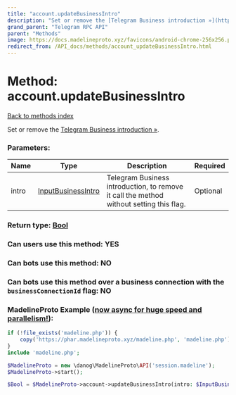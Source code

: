 ```yaml
---
title: "account.updateBusinessIntro"
description: "Set or remove the [Telegram Business introduction »](https://core.telegram.org/api/business#business-introduction)."
grand_parent: "Telegram RPC API"
parent: "Methods"
image: https://docs.madelineproto.xyz/favicons/android-chrome-256x256.png
redirect_from: /API_docs/methods/account_updateBusinessIntro.html
---
```

# Method: account.updateBusinessIntro
[Back to methods index](index.html)



Set or remove the [Telegram Business introduction »](https://core.telegram.org/api/business#business-introduction).

### Parameters:

| Name     |    Type       | Description | Required |
|----------|---------------|-------------|----------|
|intro|[InputBusinessIntro](/API_docs/types/InputBusinessIntro.html) | Telegram Business introduction, to remove it call the method without setting this flag. | Optional|


### Return type: [Bool](/API_docs/types/Bool.html)

### Can users use this method: **YES**


### Can bots use this method: **NO**


### Can bots use this method over a business connection with the `businessConnectionId` flag: **NO**


### MadelineProto Example ([now async for huge speed and parallelism!](https://docs.madelineproto.xyz/docs/ASYNC.html)):


```php
if (!file_exists('madeline.php')) {
    copy('https://phar.madelineproto.xyz/madeline.php', 'madeline.php');
}
include 'madeline.php';

$MadelineProto = new \danog\MadelineProto\API('session.madeline');
$MadelineProto->start();

$Bool = $MadelineProto->account->updateBusinessIntro(intro: $InputBusinessIntro, );
```

